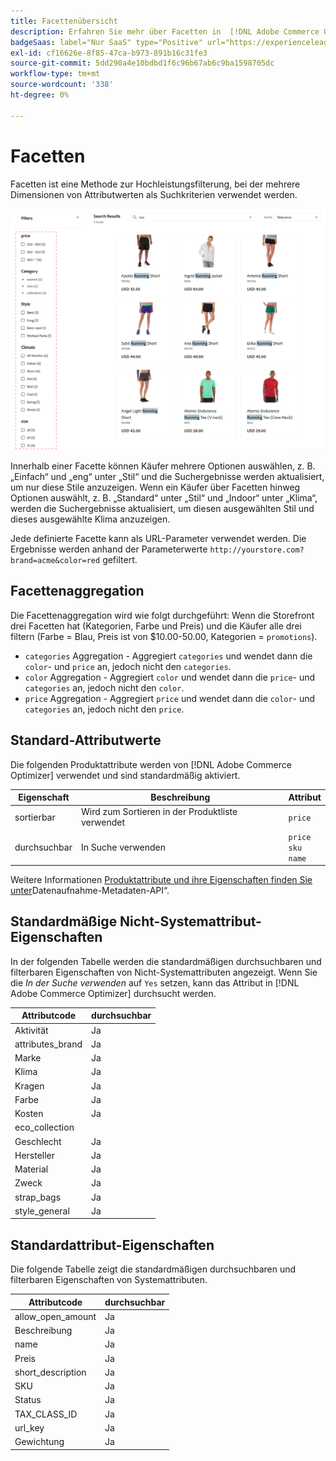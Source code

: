 ```yaml
---
title: Facettenübersicht
description: Erfahren Sie mehr über Facetten in  [!DNL Adobe Commerce Optimizer]  und wie sie die Suchergebnisse verbessern.
badgeSaas: label="Nur SaaS" type="Positive" url="https://experienceleague.adobe.com/en/docs/commerce/user-guides/product-solutions" tooltip="Gilt nur für Adobe Commerce as a Cloud Service- und Adobe Commerce Optimizer-Projekte (von Adobe verwaltete SaaS-Infrastruktur)."
exl-id: cf16626e-8f85-47ca-b973-891b16c31fe3
source-git-commit: 5dd290a4e10bdbd1f6c96b67ab6c9ba1598705dc
workflow-type: tm+mt
source-wordcount: '338'
ht-degree: 0%

---
```


# Facetten

Facetten ist eine Methode zur Hochleistungsfilterung, bei der mehrere Dimensionen von Attributwerten als Suchkriterien verwendet werden.

![Gefilterte Suchergebnisse](../../assets/storefront-search-results-run.png)

Innerhalb einer Facette können Käufer mehrere Optionen auswählen, z. B. „Einfach“ und „eng“ unter „Stil“ und die Suchergebnisse werden aktualisiert, um nur diese Stile anzuzeigen. Wenn ein Käufer über Facetten hinweg Optionen auswählt, z. B. „Standard“ unter „Stil“ und „Indoor“ unter „Klima“, werden die Suchergebnisse aktualisiert, um diesen ausgewählten Stil und dieses ausgewählte Klima anzuzeigen.

Jede definierte Facette kann als URL-Parameter verwendet werden. Die Ergebnisse werden anhand der Parameterwerte `http://yourstore.com?brand=acme&color=red` gefiltert.

## Facettenaggregation

Die Facettenaggregation wird wie folgt durchgeführt: Wenn die Storefront drei Facetten hat (Kategorien, Farbe und Preis) und die Käufer alle drei filtern (Farbe = Blau, Preis ist von $10.00-50.00, Kategorien = `promotions`).

- `categories` Aggregation - Aggregiert `categories` und wendet dann die `color`- und `price` an, jedoch nicht den `categories`.
- `color` Aggregation - Aggregiert `color` und wendet dann die `price`- und `categories` an, jedoch nicht den `color`.
- `price` Aggregation - Aggregiert `price` und wendet dann die `color`- und `categories` an, jedoch nicht den `price`.

## Standard-Attributwerte

Die folgenden Produktattribute werden von [!DNL Adobe Commerce Optimizer] verwendet und sind standardmäßig aktiviert.

| Eigenschaft | Beschreibung | Attribut |
|---|---|---|
| sortierbar | Wird zum Sortieren in der Produktliste verwendet | `price` |
| durchsuchbar | In Suche verwenden | `price` <br />`sku`<br />`name` |

Weitere Informationen [&#x200B; Produktattribute und ihre Eigenschaften finden Sie unter &#x200B;](https://developer.adobe.com/commerce/services/optimizer/data-ingestion/#metadata)Datenaufnahme-Metadaten-API“.

## Standardmäßige Nicht-Systemattribut-Eigenschaften

In der folgenden Tabelle werden die standardmäßigen durchsuchbaren und filterbaren Eigenschaften von Nicht-Systemattributen angezeigt. Wenn Sie die *In der Suche verwenden* auf `Yes` setzen, kann das Attribut in [!DNL Adobe Commerce Optimizer] durchsucht werden.

| Attributcode | durchsuchbar |
|--- |--- |
| Aktivität | Ja |
| attributes_brand | Ja |
| Marke | Ja |
| Klima | Ja |
| Kragen | Ja |
| Farbe | Ja |
| Kosten | Ja |
| eco_collection |  |
| Geschlecht | Ja |
| Hersteller | Ja |
| Material | Ja |
| Zweck | Ja |
| strap_bags | Ja |
| style_general | Ja |

## Standardattribut-Eigenschaften

Die folgende Tabelle zeigt die standardmäßigen durchsuchbaren und filterbaren Eigenschaften von Systemattributen.

| Attributcode | durchsuchbar |
|--- |--- |
| allow_open_amount | Ja |
| Beschreibung | Ja |
| name | Ja |
| Preis | Ja |
| short_description | Ja |
| SKU | Ja |
| Status | Ja |
| TAX_CLASS_ID | Ja |
| url_key | Ja |
| Gewichtung | Ja |
